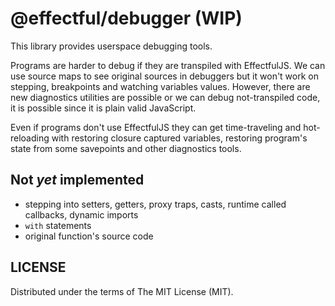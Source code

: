 # @effectful/debugger (WIP)

This library provides userspace debugging tools.

Programs are harder to debug if they are transpiled with
EffectfulJS. We can use source maps to see original sources in
debuggers but it won't work on stepping, breakpoints and watching
variables values. However, there are new diagnostics utilities are
possible or we can debug not-transpiled code, it is possible since it
is plain valid JavaScript.

Even if programs don't use EffectfulJS they can get time-traveling and
hot-reloading with restoring closure captured variables, restoring
program's state from some savepoints and other diagnostics tools.

## Not *yet* implemented

 * stepping into setters, getters, proxy traps, casts,
   runtime called callbacks, dynamic imports
 * `with` statements
 * original function's source code

## LICENSE

Distributed under the terms of The MIT License (MIT).
